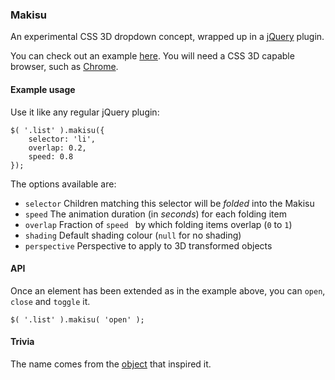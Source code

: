 ### Makisu

An experimental CSS 3D dropdown concept, wrapped up in a [jQuery](http://jquery.com/) plugin.

You can check out an example [here](http://soulwire.github.com/makisu.js/). You will need a CSS 3D capable browser, such as [Chrome](www.google.com/chrome).

#### Example usage

Use it like any regular jQuery plugin:

    $( '.list' ).makisu({
        selector: 'li',
        overlap: 0.2,
        speed: 0.8
    });

The options available are:

 - `selector` Children matching this selector will be _folded_ into the Makisu
 - `speed` The animation duration (in _seconds_) for each folding item
 - `overlap` Fraction of `speed	` by which folding items overlap (`0` to `1`)
 - `shading` Default shading colour (`null` for no shading)
 - `perspective` Perspective to apply to 3D transformed objects
 
#### API

Once an element has been extended as in the example above, you can `open`, `close` and `toggle` it.

	$( '.list' ).makisu( 'open' );
 
#### Trivia

The name comes from the [object](http://en.wikipedia.org/wiki/Makisu) that inspired it.
